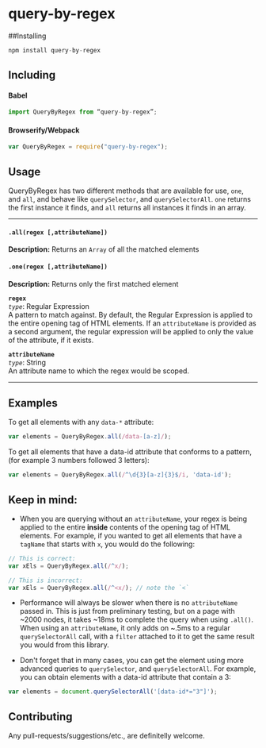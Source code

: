 # query-by-regex

##Installing
```javascript
npm install query-by-regex
```

## Including

#### Babel
```javascript
import QueryByRegex from “query-by-regex”;
```

#### Browserify/Webpack
```javascript
var QueryByRegex = require("query-by-regex");
```

## Usage

QueryByRegex has two different methods that are available for use, `one`, and `all`, and behave like `querySelector`, and `querySelectorAll`. `one` returns the first instance it finds, and `all` returns all instances it finds in an array.

---

#### `.all(regex [,attributeName])`
**Description:** Returns an `Array` of all the matched elements

#### `.one(regex [,attributeName])`
**Description:** Returns only the first matched element

**`regex`**  
_`type`_: Regular Expression  
A pattern to match against. By default, the Regular Expression is applied to the entire opening tag of HTML elements. If an `attributeName` is provided as a second argument, the regular expression will be applied to only the value of the attribute, if it exists.

**`attributeName`**  
_`type`_: String  
An attribute name to which the regex would be scoped.

---

## Examples

To get all elements with any `data-*` attribute:

```javascript
var elements = QueryByRegex.all(/data-[a-z]/);
```

To get all elements that have a data-id attribute that conforms to a pattern, (for example 3 numbers followed 3 letters):
```javascript
var elements = QueryByRegex.all(/^\d{3}[a-z]{3}$/i, 'data-id');
```

## Keep in mind:
* When you are querying without an `attributeName`, your regex is being applied to the entire **inside** contents of the opening tag of HTML elements. For example, if you wanted to get all elements that have a `tagName` that starts with `x`, you would do the following:

```javascript
// This is correct:
var xEls = QueryByRegex.all(/^x/);

// This is incorrect:
var xEls = QueryByRegex.all(/^<x/); // note the `<`
```

* Performance will always be slower when there is no `attributeName` passed in. This is just from preliminary testing, but on a page with ~2000 nodes, it takes ~18ms to complete the query when using `.all()`. When using an `attributeName`, it only adds on ~.5ms to a regular `querySelectorAll` call, with a `filter` attached to it to get the same result you would from this library.

* Don't forget that in many cases, you can get the element using more advanced queries to `querySelector`, and `querySelectorAll`. For example, you can obtain elements with a data-id attribute that contain a 3:  

```javascript
var elements = document.querySelectorAll('[data-id*="3"]');
```

## Contributing
Any pull-requests/suggestions/etc., are definitelly welcome.
